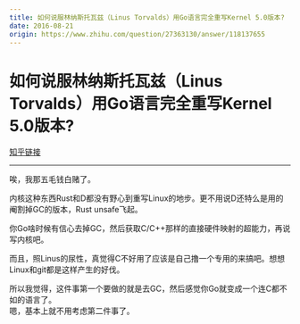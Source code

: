 ```yaml
---
title: 如何说服林纳斯托瓦兹（Linus Torvalds）用Go语言完全重写Kernel 5.0版本?
date: 2016-08-21
origin: https://www.zhihu.com/question/27363130/answer/118137655
---
```

# 如何说服林纳斯托瓦兹（Linus Torvalds）用Go语言完全重写Kernel 5.0版本?

[知乎链接](https://www.zhihu.com/question/27363130/answer/118137655)

---------

<span class="RichText ztext CopyrightRichText-richText" itemprop="text"><p>唉，我那五毛钱白赌了。</p><p>内核这种东西Rust和D都没有野心到重写Linux的地步。更不用说D还特么是用的阉割掉GC的版本，Rust unsafe飞起。</p><p>你Go啥时候有信心去掉GC，然后获取C/C++那样的直接硬件映射的超能力，再说写内核吧。</p><p>而且，照Linus的尿性，真觉得C不好用了应该是自己撸一个专用的来搞吧。想想Linux和git都是这样产生的好伐。</p>所以我觉得，这件事第一个要做的就是去GC，然后感觉你Go就变成一个连C都不如的语言了。<br>嗯，基本上就不用考虑第二件事了。</span>